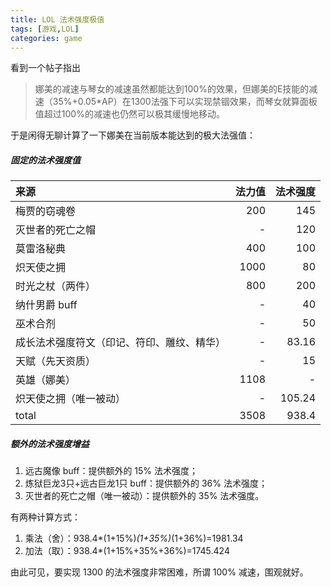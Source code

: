 ```yaml
---
title: LOL 法术强度极值
tags: [游戏,LOL]
categories: game
---
```


看到一个帖子指出

> 娜美的减速与琴女的减速虽然都能达到100%的效果，但娜美的E技能的减速（35%+0.05*AP）在1300法强下可以实现禁锢效果，而琴女就算面板值超过100%的减速也仍然可以极其缓慢地移动。

于是闲得无聊计算了一下娜美在当前版本能达到的极大法强值：

##### 固定的法术强度值

来源|法力值|法术强度
:--|--:|--:
梅贾的窃魂卷|200|145
灭世者的死亡之帽|-|120
莫雷洛秘典|400|100
炽天使之拥|1000|80
时光之杖（两件）|800|200
纳什男爵 buff|-|40
巫术合剂|-|50
成长法术强度符文（印记、符印、雕纹、精华）|-|83.16
天赋（先天资质）|-|15
英雄（娜美）|1108|-
炽天使之拥（唯一被动）|-|105.24
total|3508|938.4

##### 额外的法术强度增益

1. 远古魔像 buff：提供额外的 15% 法术强度；
2. 炼狱巨龙3只+远古巨龙1只 buff：提供额外的 36% 法术强度；
3. 灭世者的死亡之帽（唯一被动）：提供额外的 35% 法术强度。

有两种计算方式：

1. 乘法（舍）：938.4*(1+15%)*(1+35%)*(1+36%)=1981.34
2. 加法（取）：938.4*(1+15%+35%+36%)=1745.424

由此可见，要实现 1300 的法术强度非常困难，所谓 100% 减速，围观就好。
